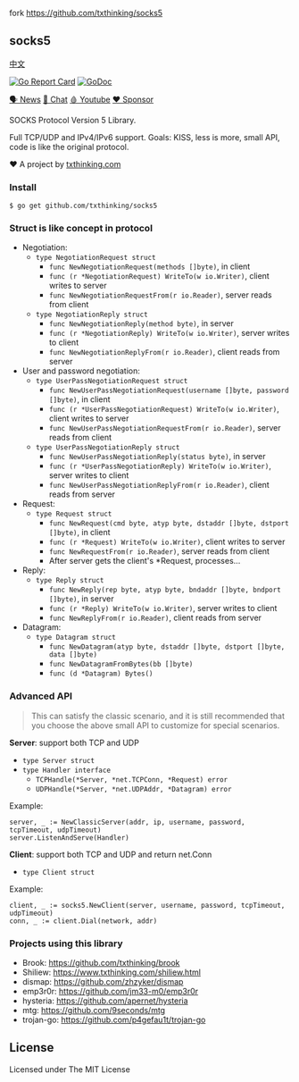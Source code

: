 fork https://github.com/txthinking/socks5

## socks5

[中文](README_ZH.md)

[![Go Report Card](https://goreportcard.com/badge/github.com/txthinking/socks5)](https://goreportcard.com/report/github.com/txthinking/socks5)
[![GoDoc](https://godoc.org/github.com/txthinking/socks5?status.svg)](https://godoc.org/github.com/txthinking/socks5)

[🗣 News](https://t.me/txthinking_news)
[💬 Chat](https://join.txthinking.com)
[🩸 Youtube](https://www.youtube.com/txthinking)
[❤️ Sponsor](https://github.com/sponsors/txthinking)

SOCKS Protocol Version 5 Library.

Full TCP/UDP and IPv4/IPv6 support.
Goals: KISS, less is more, small API, code is like the original protocol.

❤️ A project by [txthinking.com](https://www.txthinking.com)

### Install

```
$ go get github.com/txthinking/socks5
```

### Struct is like concept in protocol

-   Negotiation:
    -   `type NegotiationRequest struct`
        -   `func NewNegotiationRequest(methods []byte)`, in client
        -   `func (r *NegotiationRequest) WriteTo(w io.Writer)`, client writes to server
        -   `func NewNegotiationRequestFrom(r io.Reader)`, server reads from client
    -   `type NegotiationReply struct`
        -   `func NewNegotiationReply(method byte)`, in server
        -   `func (r *NegotiationReply) WriteTo(w io.Writer)`, server writes to client
        -   `func NewNegotiationReplyFrom(r io.Reader)`, client reads from server
-   User and password negotiation:
    -   `type UserPassNegotiationRequest struct`
        -   `func NewUserPassNegotiationRequest(username []byte, password []byte)`, in client
        -   `func (r *UserPassNegotiationRequest) WriteTo(w io.Writer)`, client writes to server
        -   `func NewUserPassNegotiationRequestFrom(r io.Reader)`, server reads from client
    -   `type UserPassNegotiationReply struct`
        -   `func NewUserPassNegotiationReply(status byte)`, in server
        -   `func (r *UserPassNegotiationReply) WriteTo(w io.Writer)`, server writes to client
        -   `func NewUserPassNegotiationReplyFrom(r io.Reader)`, client reads from server
-   Request:
    -   `type Request struct`
        -   `func NewRequest(cmd byte, atyp byte, dstaddr []byte, dstport []byte)`, in client
        -   `func (r *Request) WriteTo(w io.Writer)`, client writes to server
        -   `func NewRequestFrom(r io.Reader)`, server reads from client
        -   After server gets the client's \*Request, processes...
-   Reply:
    -   `type Reply struct`
        -   `func NewReply(rep byte, atyp byte, bndaddr []byte, bndport []byte)`, in server
        -   `func (r *Reply) WriteTo(w io.Writer)`, server writes to client
        -   `func NewReplyFrom(r io.Reader)`, client reads from server
-   Datagram:
    -   `type Datagram struct`
        -   `func NewDatagram(atyp byte, dstaddr []byte, dstport []byte, data []byte)`
        -   `func NewDatagramFromBytes(bb []byte)`
        -   `func (d *Datagram) Bytes()`

### Advanced API

> This can satisfy the classic scenario, and it is still recommended that you choose the above small API to customize for special scenarios.

**Server**: support both TCP and UDP

-   `type Server struct`
-   `type Handler interface`
    -   `TCPHandle(*Server, *net.TCPConn, *Request) error`
    -   `UDPHandle(*Server, *net.UDPAddr, *Datagram) error`

Example:

```
server, _ := NewClassicServer(addr, ip, username, password, tcpTimeout, udpTimeout)
server.ListenAndServe(Handler)
```

**Client**: support both TCP and UDP and return net.Conn

-   `type Client struct`

Example:

```
client, _ := socks5.NewClient(server, username, password, tcpTimeout, udpTimeout)
conn, _ := client.Dial(network, addr)
```

### Projects using this library

-   Brook: https://github.com/txthinking/brook
-   Shiliew: https://www.txthinking.com/shiliew.html
-   dismap: https://github.com/zhzyker/dismap
-   emp3r0r: https://github.com/jm33-m0/emp3r0r
-   hysteria: https://github.com/apernet/hysteria
-   mtg: https://github.com/9seconds/mtg
-   trojan-go: https://github.com/p4gefau1t/trojan-go


## License

Licensed under The MIT License
